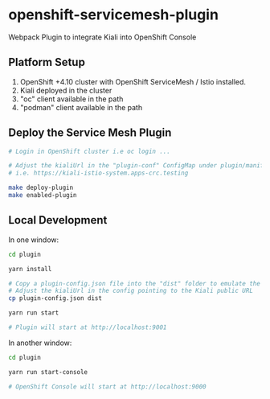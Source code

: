 # openshift-servicemesh-plugin
Webpack Plugin to integrate Kiali into OpenShift Console

## Platform Setup

1. OpenShift +4.10 cluster with OpenShift ServiceMesh / Istio installed. 
2. Kiali deployed in the cluster
3. "oc" client available in the path
4. "podman" client available in the path

## Deploy the Service Mesh Plugin

```sh
# Login in OpenShift cluster i.e oc login ...

# Adjust the kialiUrl in the "plugin-conf" ConfigMap under plugin/manifest.yaml pointing to the Kiali public URL
# i.e. https://kiali-istio-system.apps-crc.testing 

make deploy-plugin
make enabled-plugin 
```

## Local Development

In one window:

```sh
cd plugin

yarn install

# Copy a plugin-config.json file into the "dist" folder to emulate the ConfigMap in a local environment
# Adjust the kialiUrl in the config pointing to the Kiali public URL
cp plugin-config.json dist

yarn run start

# Plugin will start at http://localhost:9001
```

In another window:

```sh
cd plugin

yarn run start-console

# OpenShift Console will start at http://localhost:9000
```
